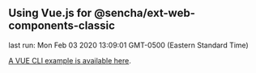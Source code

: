 ## Using Vue.js for @sencha/ext-web-components-classic

last run: Mon Feb 03 2020 13:09:01 GMT-0500 (Eastern Standard Time)


[A VUE CLI example is available here](https://github.com/sencha/ext-web-components/tree/ext-web-components-7.1.1/packages/ext-web-components-boilerplate-vue-cli).
